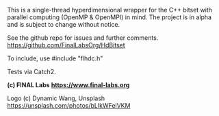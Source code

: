 This is a single-thread hyperdimensional wrapper for the C++ bitset with parallel computing (OpenMP & OpenMPI) in mind.
The project is in alpha and is subject to change without notice.

See the github repo for issues and further comments.
https://github.com/FinalLabsOrg/HdBitset

To include, use #include "flhdc.h"

Tests via Catch2.

**(c) FINAL Labs**
**https://www.final-labs.org**

Logo (c) Dynamic Wang, Unsplash
https://unsplash.com/photos/bLIkWFelVKM
